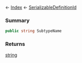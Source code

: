 ← [Index](Api-Index) ← [SerializableDefinitionId](VRage.ObjectBuilders.SerializableDefinitionId)

### Summary

```csharp
public string SubtypeName
```

### Returns

[string](System.String)

